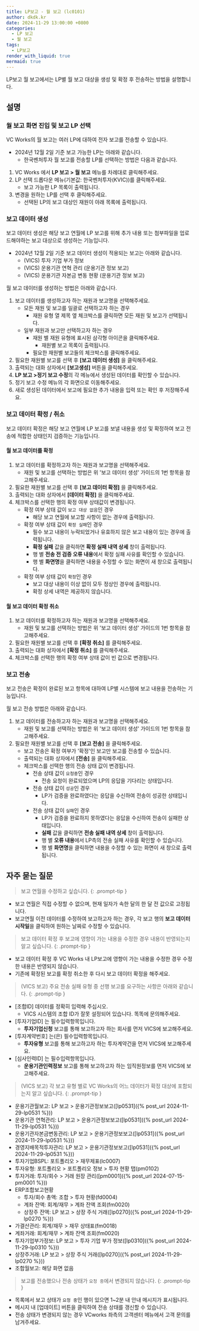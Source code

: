 ```yaml
---
title: LP보고 - 월 보고 (lc0101)
author: dkdk.kr
date: 2024-11-29 13:00:00 +0800
categories:
  - LP 보고
  - 월 보고
tags:
  - LP보고
render_with_liquid: true
mermaid: true
---
```

LP보고 월 보고에서는 LP별 월 보고 대상을 생성 및 확정 후 전송하는 방법을 설명합니다. 

## 설명

### 월 보고 화면 진입 및 보고 LP 선택
VC Works의 월 보고는 여러 LP에 대하여 전자 보고를 전송할 수 있습니다.
- 2024년 12월 2일 기준 보고 가능한 LP는 아래와 같습니다.
	- 한국벤처투자 
월 보고를 전송할 LP를 선택하는 방법은 다음과 같습니다. 
1. VC Works 에서 **LP 보고 > 월 보고** 메뉴를 차례대로 클릭해주세요. 
2. LP 선택 드롭다운 메뉴(기본값: 한국벤처투자(KVIC))를 클릭해주세요.
	- 보고 가능한 LP 목록이 출력됩니다.
3. 변경을 원하는 LP를 선택 후 클릭해주세요.
	- 선택된 LP의 보고 대상인 재원이 아래 목록에 출력됩니다.

### 보고 데이터 생성
보고 데이터 생성은 해당 보고 연월에 LP 보고를 위해 추가 내용 또는 첨부파일을 업로드해야하는 보고 대상으로 생성하는 기능입니다.
- 2024년 12월 2일 기준 보고 데이터 생성이 적용되는 보고는 아래와 같습니다.
	- (VICS) 투자 기업 부가 정보
	- (VICS) 운용기관 연혁 관리 (운용기관 정보 보고)
	- (VICS) 운용기관 자본금 변동 현황 (운용기관 정보 보고)

월 보고 데이터를 생성하는 방법은 아래와 같습니다.
1. 보고 데이터를 생성하고자 하는 재원과 보고명을 선택해주세요.
	- 모든 재원 및 보고를 일괄로 선택하고자 하는 경우
		- 재원 유형 열 제목 옆 체크박스를 클릭하면 모든 재원 및 보고가 선택됩니다.
	- 일부 재원과 보고만 선택하고자 하는 경우
		- 재원 별 재원 유형에 표시된 삼각형 아이콘을 클릭해주세요.
			- 재원별 보고 목록이 출력됩니다.
		- 필요한 재원별 보고들의 체크박스를 클릭해주세요.
2. 필요한 재원별 보고를 선택 후 **[보고 데이터 생성]** 을 클릭해주세요.
3. 출력되는 대화 상자에서 **[보고생성]** 버튼을 클릭해주세요.
4. **LP 보고 >정기 보고 수정**의 각 메뉴에서 생성된 데이터를 확인할 수 있습니다.
5. 정기 보고 수정 메뉴의 각 화면으로 이동해주세요.
6. 새로 생성된 데이터에서 보고에 필요한 추가 내용을 입력 또는 확인 후 저장해주세요. 

### 보고 데이터 확정 / 취소
보고 데이터 확정은 해당 보고 연월에 LP 보고를 보낼 내용을 생성 및 확정하여 보고 전송에 적합한 상태인지 검증하는 기능입니다.

#### 월 보고 데이터를 확정
1. 보고 데이터를 확정하고자 하는 재원과 보고명을 선택해주세요.
	- 재원 및 보고를 선택하는 방법은 위 '보고 데이터 생성' 가이드의 1번 항목을 참고해주세요.
2. 필요한 재원별 보고를 선택 후 **[보고 데이터 확정]** 을 클릭해주세요.
3. 출력되는 대화 상자에서 **[데이터 확정]** 을 클릭해주세요.
4. 체크박스를 선택한 행의 확정 여부 상태값이 변경됩니다.
	- 확정 여부 상태 값이 `보고 대상 없음`인 경우
		- 해당 보고 연월에 보고할 사항이 없는 경우에 출력됩니다.
	- 확정 여부 상태 값이 `확정 실패`인 경우
		- 필수 보고 내용이 누락되었거나 유효하지 않은 보고 내용이 있는 경우에 출력됩니다.
		- **확정 실패** 값을 클릭하면 **확정 실패 내역 상세** 창이 출력됩니다.
		- 행 별 **전송 전 검증 오류 내용**에서 확정 실패 사유를 확인할 수 있습니다.
		- 행 별 **화면명**을 클릭하면 내용을 수정할 수 있는 화면이 새 창으로 출력됩니다.
	- 확정 여부 상태 값이 `확정`인 경우
		- 보고 대상 내용이 이상 없이 모두 정상인 경우에 출력됩니다.
		- 확정 상세 내역은 제공하지 않습니다.

#### 월 보고 데이터 확정 취소
1. 보고 데이터를 확정하고자 하는 재원과 보고명을 선택해주세요.
	- 재원 및 보고를 선택하는 방법은 위 '보고 데이터 생성' 가이드의 1번 항목을 참고해주세요.
2. 필요한 재원별 보고를 선택 후 **[확정 취소]** 를 클릭해주세요.
3. 출력되는 대화 상자에서 **[확정 취소]** 를 클릭해주세요.
4. 체크박스를 선택한 행의 확정 여부 상태 값이 빈 값으로 변경됩니다.

### 보고 전송
보고 전송은 확정이 완료된 보고 항목에 대하여 LP별 시스템에 보고 내용을 전송하는 기능입니다.

월 보고 전송 방법은 아래와 같습니다.
1. 보고 데이터를 전송하고자 하는 재원과 보고명을 선택해주세요.
	- 재원 및 보고를 선택하는 방법은 위 '보고 데이터 생성' 가이드의 1번 항목을 참고해주세요.
2. 필요한 재원별 보고를 선택 후 **[보고 전송]** 을 클릭해주세요.
	- 보고 전송은 확정 여부가 '확정'인 보고만 보고를 전송할 수 있습니다.
	- 출력되는 대화 상자에서 **[전송]** 을 클릭해주세요.
	- 체크박스를 선택한 행의 전송 상태 값이 변경됩니다.
		- 전송 상태 값이 `요청중`인 경우
			- 전송 요청이 완료되었으며 LP의 응답을 기다리는 상태입니다.
		- 전송 상태 값이 `성공`인 경우
			- LP가 검증을 완료하였다는 응답을 수신하여 전송이 성공한 상태입니다.
		- 전송 상태 값이 `실패`인 경우
			- LP가 검증을 완료하지 못하였다는 응답을 수신하여 전송이 실패한 상태입니다.
			- **실패** 값을 클릭하면 **전송 실패 내역 상세** 창이 출력됩니다.
			- 행 별 **오류 내용**에서 LP측의 전송 실패 사유를 확인할 수 있습니다.
			- 행 별 **화면명**을 클릭하면 내용을 수정할 수 있는 화면이 새 창으로 출력됩니다.

## 자주 묻는 질문

> 보고 연월을 수정하고 싶습니다.
{: .prompt-tip }

- 보고 연월은 직접 수정할 수 없으며, 현재 일자가 속한 달의 한 달 전 값으로 고정됩니다.
- 보고연월 이전 데이터를 수정하여 보고하고자 하는 경우, 각 보고 행의 **보고 데이터 시작일**을 클릭하여 원하는 날짜로 수정할 수 있습니다.

> 보고 데이터 확정 후 보고에 영향이 가는 내용을 수정한 경우 내용이 반영되는지 알고 싶습니다.
{: .prompt-tip }

- 보고 데이터 확정 후 VC Works 내 LP보고에 영향이 가는 내용을 수정한 경우 수정한 내용은 반영되지 않습니다.
- 기존에 확정된 보고를 확정 취소한 후 다시 보고 데이터 확정을 해주세요.

> (VICS 보고) 주요 전송 실패 유형 중 선행 보고를 요구하는 사항은 아래와 같습니다.
{: .prompt-tip }
 
- [조합ID] 데이터를 정확히 입력해 주십시오. 
	- VICS 시스템의 조합 ID가 잘못 설정되어 있습니다. 똑똑에 문의해주세요.
- [투자기업ID] 는 필수입력항목입니다. 
	- **투자기업신청** 보고를 통해 보고하고자 하는 회사를 먼저 VICS에 보고해주세요.
- [투자계약번호] 는(은) 필수입력항목입니다. 
	- **투자유형** 보고를 통해 보고하고자 하는 투자계약건을 먼저 VICS에 보고해주세요.
- [심사인력ID] 는 필수입력항목입니다. 
	- **운용기관인력정보** 보고를 통해 보고하고자 하는 임직원정보를 먼저 VICS에 보고해주세요.

> (VICS 보고) 각 보고 유형 별로 VC Works의 어느 데이터가 확정 대상에 포함되는지 알고 싶습니다.
{: .prompt-tip }

- 운용기관월보고: LP 보고 > 운용기관정보보고([lp0531]({% post_url 2024-11-29-lp0531 %}))
- 운용기관 연혁관리: LP 보고 > 운용기관정보보고([lp0531]({% post_url 2024-11-29-lp0531 %}))
- 운용기관자본금변동관리: LP 보고 > 운용기관정보보고([lp0531]({% post_url 2024-11-29-lp0531 %}))
- 경영지배목적투자관리: LP 보고 > 운용기관정보보고([lp0531]({% post_url 2024-11-29-lp0531 %}))
- 투자기업BSPL: 포트폴리오 > 재무제표(lc0007)
- 투자유형: 포트폴리오 > 포트폴리오 정보 > 투자 현황 탭(pm0102)
- 투자거래: 투자/회수 > 거래 원장 관리([pm0001]({% post_url 2024-07-15-pm0001 %}))
- ERP조합보고현황
	- 투자/회수 총액: 조합 > 투자 현황(fd0004)
	- 계좌 잔액: 회계/재무 > 계좌 잔액 조회(fm0020)
	- 상장주 잔액: LP 보고 > 상장 주식 거래([lp0270]({% post_url 2024-11-29-lp0270 %}))
- 가결산관리: 회계/재무 > 재무 상태표(fm0018)
- 계좌거래: 회계/재무 > 계좌 잔액 조회(fm0020)
- 투자기업부가정보: LP 보고 > 투자 기업 부가 정보([lp0310]({% post_url 2024-11-29-lp0310 %}))
- 상장주거래: LP 보고 > 상장 주식 거래([lp0270]({% post_url 2024-11-29-lp0270 %}))
- 조합월보고: 해당 화면 없음


> 보고를 전송했으나 전송 상태가 `요청 중`에서 변경되지 않습니다.
{: .prompt-tip }
- 목록에서 보고 상태가 `요청 중`인 행이 있으면 1~2분 내 안내 메시지가 표시됩니다. 
- 메시지 내 [업데이트] 버튼을 클릭하여 전송 상태를 갱신할 수 있습니다.
- 전송 상태가 변경되지 않는 경우 VCworks 좌측의 고객센터 메뉴에서 고객 문의를 남겨주세요.